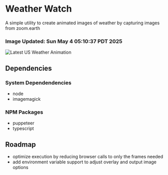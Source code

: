 # Weather Watch

A simple utility to create animated images of weather by capturing images from zoom.earth

### Image Updated: Sun May  4 05:10:37 PDT 2025

![Latest US Weather Animation](animations/2025-05-04.webp)

## Dependencies
### System Dependendencies
* node
* imagemagick
### NPM Packages
* puppeteer
* typescript

## Roadmap
* optimize execution by reducing browser calls to only the frames needed
* add environment variable support to adjust overlay and output image options
